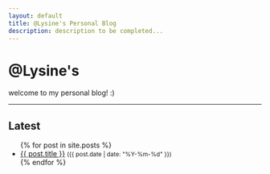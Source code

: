 ```yaml
---
layout: default
title: @Lysine's Personal Blog
description: description to be completed...
---
```


# @Lysine's

welcome to my personal blog! :)

---

## Latest
<ul>
  {% for post in site.posts %}
    <li>
      <a href="{{ post.url }}">{{ post.title }}</a> 
      <small>({{ post.date | date: "%Y-%m-%d" }})</small>
    </li>
  {% endfor %}
</ul>
